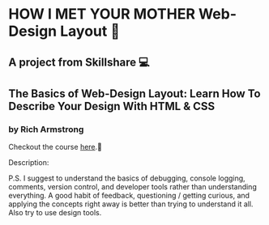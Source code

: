 # HOW I MET YOUR MOTHER Web-Design Layout :beers:

## A project from Skillshare :computer:
## The Basics of Web-Design Layout: Learn How To Describe Your Design With HTML & CSS
### by Rich Armstrong

Checkout the course <a href="https://skl.sh/3MuSkD5">here</a>.:raised_hands:

Description: 

P.S. I suggest to understand the basics of debugging, console logging, comments, version control, and developer tools rather than understanding everything. A good habit of feedback, questioning / getting curious, and applying the concepts right away is better than trying to understand it all. Also try to use design tools.